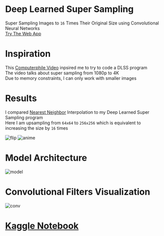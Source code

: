 # Deep Learned Super Sampling
Super Sampling Images to ```16``` Times Their Original Size using Convolutional Neural Networks <br/>
[Try The Web App](https://vee-upatising.github.io/model.html)

# Inspiration
This [Computerphile Video](https://www.youtube.com/watch?v=_DPRt3AcUEY) inpsired me to try to code a DLSS program <br/>
The video talks about super sampling from 1080p to 4K <br/>
Due to memory constraints, I can only work with smaller images

# Results
I compared [Nearest Neighbor](https://pillow.readthedocs.io/en/3.1.x/reference/Image.html#PIL.Image.Image.resize) Interpolation to my Deep Learned Super Sampling program <br/>
Here I am upsampling from ```64x64``` to ```256x256``` which is equivalent to increasing the size by ```16``` times

![flip](https://vee-upatising.github.io/images/flip.gif)
![anime](https://vee-upatising.github.io/images/sr.jpg)

# Model Architecture
![model](https://raw.githubusercontent.com/vee-upatising/DLSS/master/Results/model.png)

# Convolutional Filters Visualization
![conv](https://raw.githubusercontent.com/vee-upatising/DLSS/master/Results/conv.png)

# [Kaggle Notebook](https://www.kaggle.com/function9/deep-learned-super-sampling)
